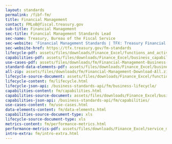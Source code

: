 ```yaml
---
layout: standards
permalink: /fibf-fm/
title: Financial Management
contact: FMLoB@fiscal.treasury.gov
sub-title: Financial Management
sec-title: Financial Management Standards Lead
sec-name: Treasury, Bureau of the Fiscal Service
sec-website: 'Financial Management Standards | TFX: Treasury Financial Experience'
sec-website-href: https://tfx.treasury.gov/fm-standards
lifecycle-pdf: assets/files/downloads/Finance_Excel/functions_and_activities_2025.xlsx
capabilities-pdf: assets/files/downloads/Finance_Excel/business_capabilities_2025.xlsx
use-cases-pdf: assets/files/downloads/fm/Financial-Management-Business-Use-Cases.zip
standard-data-elements-pdf: assets/files/downloads/Finance_Excel/business_data_elements_2025.xlsx
all-zip: assets/files/downloads/fm/Financial-Management-Download-All.zip
lifecycle-source-document: assets/files/downloads/Finance_Excel/functions_and_activities_2025.xlsx
lifecycle-content: fm/lifecycle.html
lifecycle-json-api: /business-standards-api/fm/business-lifecycle/
capabilities-content: fm/capabilities.html
capabilities-source-document: assets/files/downloads/Finance_Excel/business_capabilities_2025.xlsx
capabilities-json-api: /business-standards-api/fm/capabilities/
use-cases-content: fm/use-cases.html
data-elements-content: fm/data-elements.html
capabilities-source-document-type: xls
lifecycle-source-document-type: xls
metrics-content: fm/performance-metrics.html
performance-metrics-pdf: assets/files/downloads/Finance_Excel/service_measures_2025.xlsx
intro-extra: fm/intro-extra.html
---
```


